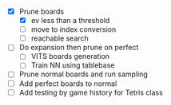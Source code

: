 - [x] Prune boards
    - [x] ev less than a threshold
    - [ ] move to index conversion
    - [ ] reachable search
- [ ] Do expansion then prune on perfect
    - [ ] VITS boards generation
    - [ ] Train NN using tablebase
- [ ] Prune normal boards and run sampling
- [ ] Add perfect boards to normal
- [ ] Add testing by game history for Tetris class
